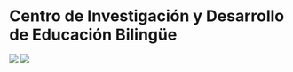 # Centro de Investigación y Desarrollo de Educación Bilingüe

![](http://www.uanl.mx/sites/all/themes/UANL/img/uanl-logo.png)
![](http://cideb.uanl.mx/imagenes/logo_prepa.png)
